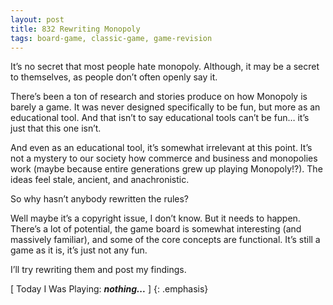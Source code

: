 ```yaml
---
layout: post
title: 832 Rewriting Monopoly
tags: board-game, classic-game, game-revision
---
```

It’s no secret that most people hate monopoly.  Although, it may be a secret to themselves, as people don’t often openly say it.

There’s been a ton of research and stories produce on how Monopoly is barely a game.  It was never designed specifically to be fun, but more as an educational tool.  And that isn’t to say educational tools can’t be fun… it’s just that this one isn’t.

And even as an educational tool, it’s somewhat irrelevant at this point.  It’s not a mystery to our society how commerce and business and monopolies work (maybe because entire generations grew up playing Monopoly!?).  The ideas feel stale, ancient, and anachronistic.

So why hasn’t anybody rewritten the rules?

Well maybe it’s a copyright issue, I don’t know.  But it needs to happen.  There’s a lot of potential, the game board is somewhat interesting (and massively familiar), and some of the core concepts are functional.  It’s still a game as it is, it’s just not any fun.

I’ll try rewriting them and post my findings.

[ Today I Was Playing: ***nothing...*** ]
{: .emphasis}

